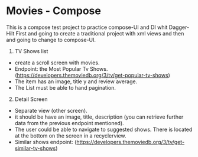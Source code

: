 # Movies - Compose

This is a compose test project to practice compose-UI and DI whit Dagger-Hilt
First and going to create a traditional project with xml views and then and going to change to compose-UI.


1. TV Shows list
- create a scroll screen with movies.
- Endpoint: the Most Popular Tv Shows.
  (https://developers.themoviedb.org/3/tv/get-popular-tv-shows)
- The item has an image, title y and review average. 
- The List must be able to hand pagination.
2. Detail Screen
- Separate view (other screen).
- it should be have an image, title, description
  (you can retrieve further data from the previous endpoint mentioned).
- The user could be able to navigate to suggested shows. There is located at the bottom on the screen in a recyclerview.
- Similar shows endpoint:
  (https://developers.themoviedb.org/3/tv/get-similar-tv-shows)
